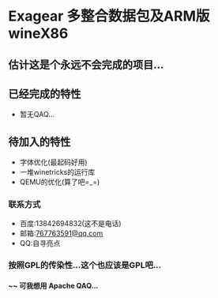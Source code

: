 Exagear 多整合数据包及ARM版wineX86  
===================================

估计这是个永远不会完成的项目...  
-----------------------------------

##  已经完成的特性  
* 暂无QAQ...  
##  待加入的特性  
* 字体优化(最起码好用)  
* 一堆winetricks的运行库  
* QEMU的优化(算了吧=_=)  
### 联系方式  
* 百度:13842694832(这不是电话)  
* 邮箱:767763591@qq.com  
* QQ:自寻亮点  

### 按照GPL的传染性...这个也应该是GPL吧...  
#### ~~ 可我想用 Apache QAQ...  

